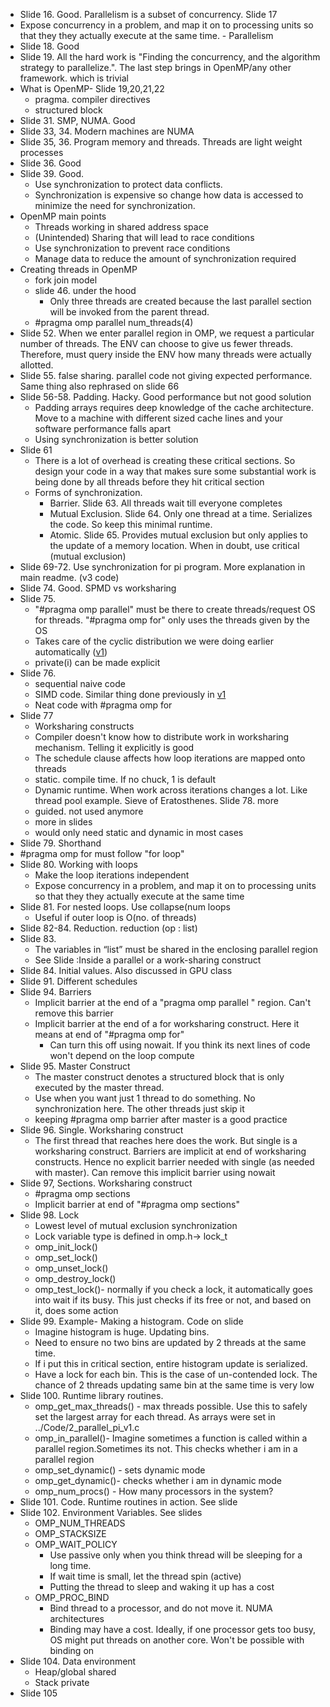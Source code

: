 * Slide 16. Good. Parallelism is a subset of concurrency. Slide 17
* Expose concurrency in a problem, and map it on to processing units so that they they actually execute at the same time. - Parallelism
* Slide 18. Good
* Slide 19. All the hard work is "Finding the concurrency, and the algorithm strategy to parallelize.". The last step brings in OpenMP/any other framework. which is trivial
* What is OpenMP- Slide 19,20,21,22
  * pragma. compiler directives
  * structured block
* Slide 31. SMP, NUMA. Good
* Slide 33, 34. Modern machines are NUMA
* Slide 35, 36. Program memory and threads. Threads are light weight processes
* Slide 36. Good
* Slide 39. Good.
  * Use synchronization to protect data conflicts.
  *  Synchronization is expensive so change how data is accessed to minimize the need for synchronization.
* OpenMP main points
  * Threads working in shared address space
  * (Unintended) Sharing that will lead to race conditions
  * Use synchronization to prevent race conditions
  * Manage data to reduce the amount of synchronization required
* Creating threads in OpenMP
  * fork join model
  * slide 46. under the hood
    * Only three threads are created because the last parallel section will be invoked from the parent thread.
  * #pragma omp parallel num_threads(4)
* Slide 52. When we enter parallel region in OMP, we request a particular number of threads. The ENV can choose to give us fewer threads. Therefore, must query inside the ENV how many threads were actually allotted.
* Slide 55. false sharing. parallel code not giving expected performance. Same thing also rephrased on slide 66
* Slide 56-58. Padding. Hacky. Good performance but not good solution
  * Padding arrays requires deep knowledge of the cache architecture. Move to a machine with different sized cache lines and your software performance falls apart
  * Using synchronization is better solution
* Slide 61
  * There is a lot of overhead is creating these critical sections. So design your code in a way that makes sure some substantial work is being done by all threads before they hit critical section
  * Forms of synchronization.
    * Barrier. Slide 63. All threads wait till everyone completes
    * Mutual Exclusion. Slide 64. Only one thread at a time. Serializes the code. So keep this minimal runtime.
    * Atomic. Slide 65. Provides mutual exclusion but only applies to the update of a memory location. When in doubt, use critical (mutual exclusion)
* Slide 69-72. Use synchronization for pi program. More explanation in main readme. (v3 code)
* Slide 74. Good. SPMD vs worksharing
* Slide 75.
  * "#pragma omp parallel" must be there to create threads/request OS for threads. "#pragma omp for" only uses the threads given by the OS
  * Takes care of the cyclic distribution we were doing earlier automatically ([v1](../Code/2_parallel_pi_v1.c))
  * private(i) can be made explicit
* Slide 76.
  * sequential naive code
  * SIMD code. Similar thing done previously in [v1](../Code/2_parallel_pi_v1.c)
  * Neat code with #pragma omp for
* Slide 77
  * Worksharing constructs
  * Compiler doesn't know how to distribute work in worksharing mechanism. Telling it explicitly is good
  * The schedule clause affects how loop iterations are mapped onto threads
  * static. compile time. If no chuck, 1 is default
  * Dynamic runtime. When work across iterations changes a lot. Like thread pool example. Sieve of Eratosthenes. Slide 78. more
  * guided. not used anymore
  * more in slides
  * would only need static and dynamic in most cases
* Slide 79. Shorthand
* #pragma omp for must follow "for loop"
* Slide 80. Working with loops
  * Make the loop iterations independent
  * Expose concurrency in a problem, and map it on to processing units so that they they actually execute at the same time
* Slide 81. For nested loops. Use collapse(num loops
  * Useful if outer loop is O(no. of threads)
* Slide 82-84. Reduction. reduction (op : list)
* Slide 83.
  * The variables in “list” must be shared in the enclosing parallel region
  * See Slide :Inside a parallel or a work-sharing construct
* Slide 84. Initial values. Also discussed in GPU class
* Slide 91. Different schedules
* Slide 94. Barriers
  * Implicit barrier at the end of a "pragma omp parallel " region. Can't remove this barrier
  * Implicit barrier at the end of a for worksharing construct. Here it means at end of "#pragma omp for"
    * Can turn this off using nowait. If you think its next lines of code won't depend on the loop compute
* Slide 95. Master Construct
  * The master construct denotes a structured block that is only executed by the master thread.
  * Use when you want just 1 thread to do something. No synchronization here. The other threads just skip it
  * keeping #pragma omp barrier after master is a good practice
* Slide 96. Single. Worksharing construct
  * The first thread that reaches here does the work. But single is a worksharing construct. Barriers are implicit at end of worksharing constructs. Hence no explicit barrier needed with single (as needed with master).  Can remove this implicit barrier using nowait
* Slide 97, Sections. Worksharing construct
  * #pragma omp sections
  * Implicit barrier at end of "#pragma omp sections"
* Slide 98. Lock
  * Lowest level of mutual exclusion synchronization
  * Lock variable type is defined in omp.h-> lock_t
  * omp_init_lock()
  * omp_set_lock()
  * omp_unset_lock()
  * omp_destroy_lock()
  * omp_test_lock()- normally if you check a lock, it automatically goes into wait if its busy. This just checks if its free or not, and based on it, does some action
* Slide 99. Example- Making a histogram. Code on slide
  * Imagine histogram is huge. Updating bins.
  * Need to ensure no two bins are updated by 2 threads at the same time.
  * If i put this in critical section, entire histogram update is serialized.
  * Have a lock for each bin. This is the case of un-contended lock. The chance of 2 threads updating same bin at the same time is very low
* Slide 100. Runtime library routines.
  * omp_get_max_threads() - max threads possible. Use this to safely set the largest array for each thread. As arrays were set in ../Code/2_parallel_pi_v1.c
  * omp_in_parallel()- Imagine sometimes a function is called within a parallel region.Sometimes its not. This checks whether i am in a parallel region
  * omp_set_dynamic() -  sets dynamic mode
  * omp_get_dynamic()- checks whether i am in dynamic mode
  * omp_num_procs() - How many processors in the system?
* Slide 101. Code. Runtime routines in action. See slide
* Slide 102. Environment Variables. See slides
  * OMP_NUM_THREADS
  * OMP_STACKSIZE
  * OMP_WAIT_POLICY
    * Use passive only when you think thread will be sleeping for a long time.
    * If wait time is small, let the thread spin (active)
    * Putting the thread to sleep and waking it up has a cost
  * OMP_PROC_BIND
    * Bind thread to a processor, and do not move it. NUMA architectures
    * Binding may have a cost. Ideally, if one processor gets too busy, OS might put threads on another core. Won't be possible with binding on
* Slide 104. Data environment
  * Heap/global shared
  * Stack private
* Slide 105
